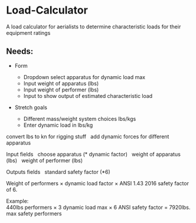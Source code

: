 # Load-Calculator
A load calculator for aerialists to determine characteristic loads for their equipment ratings


## Needs:

- Form
  - Dropdown select apparatus for dynamic load max  
  - Input weight of apparatus (lbs)  
  - Input weight of performer (lbs)  
  - Input to show output of estimated characteristic load

- Stretch goals
  - Different mass/weight system choices lbs/kgs
  - Enter dynamic load in lbs/kg

convert lbs to kn for rigging stuff  
add dynamic forces for different apparatus  

Input fields  
choose apparatus (* dynamic factor)  
weight of apparatus (lbs)  
weight of performer (lbs)  

Outputs fields  
standard safety factor (*6)  


Weight of performers × dynamic load factor × ANSI 1.43 2016 safety factor of 6.

Example:  
440lbs performers × 3 dynamic load max × 6 ANSI safety factor = 7920lbs. max safety performers

